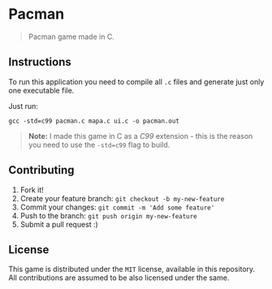 # Pacman

> Pacman game made in C.

## Instructions

To run this application you need to compile all `.c` files and generate just only one executable file.

Just run:

`gcc -std=c99 pacman.c mapa.c ui.c -o pacman.out`

> **Note:** I made this game in C as a *C99* extension - this is the reason you need to use the `-std=c99` flag to build.

## Contributing

1. Fork it!
1. Create your feature branch: `git checkout -b my-new-feature`
1. Commit your changes: `git commit -m 'Add some feature'`
1. Push to the branch: `git push origin my-new-feature`
1. Submit a pull request :)

## License

This game is distributed under the `MIT` license, available in this repository. All contributions are assumed to be also licensed under the same.
